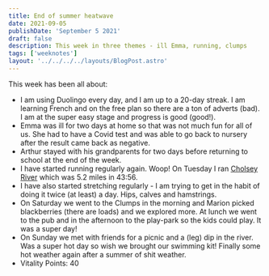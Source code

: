 ```yaml
---
title: End of summer heatwave
date: 2021-09-05
publishDate: 'September 5 2021'
draft: false
description: This week in three themes - ill Emma, running, clumps
tags: ['weeknotes']
layout: '../../../../layouts/BlogPost.astro'
---
```


This week has been all about:

- I am using Duolingo every day, and I am up to a 20-day streak. I am learning French and on the free plan so there are a ton of adverts (bad). I am at the super easy stage and progress is good (good!).
- Emma was ill for two days at home so that was not much fun for all of us. She had to have a Covid test and was able to go back to nursery after the result came back as negative.
- Arthur stayed with his grandparents for two days before returning to school at the end of the week.
- I have started running regularly again. Woop! On Tuesday I ran [Cholsey River](https://www.strava.com/activities/5882914592) which was 5.2 miles in 43:56.
- I have also started stretching regularly - I am trying to get in the habit of doing it twice (at least) a day. Hips, calves and hamstrings.
- On Saturday we went to the Clumps in the morning and Marion picked blackberries (there are loads) and we explored more. At lunch we went to the pub and in the afternoon to the play-park so the kids could play. It was a super day!
- On Sunday we met with friends for a picnic and a (leg) dip in the river. Was a super hot day so wish we brought our swimming kit! Finally some hot weather again after a summer of shit weather.
- Vitality Points: 40




